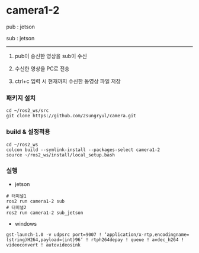 # camera1-2

pub : jetson

sub : jetson

-----

1) pub이 송신한 영상을 sub이 수신

2) 수신한 영상을 PC로 전송

3) ctrl+c 입력 시 현재까지 수신한 동영상 파일 저장

### 패키지 설치
```
cd ~/ros2_ws/src
git clone https://github.com/2sungryul/camera.git
```

### build & 설정적용
```
cd ~/ros2_ws
colcon build --symlink-install --packages-select camera1-2
source ~/ros2_ws/install/local_setup.bash
```
### 실행

- jetson
```
# 터미널1
ros2 run camera1-2 sub
# 터미널2
ros2 run camera1-2 sub_jetson
```
- windows
```
gst-launch-1.0 -v udpsrc port=9007 ! ‘application/x-rtp,encodingname=(string)H264,payload=(int)96’ ! rtph264depay ! queue ! avdec_h264 ! videoconvert ! autovideosink
```
